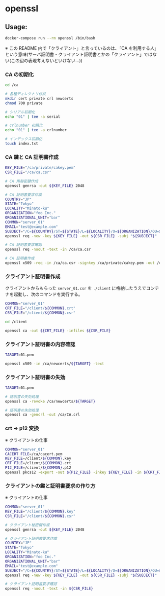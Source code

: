 openssl
=======

Usage:
------

```sh
docker-compose run --rm openssl /bin/bash
```

※ この README 内で「クライアント」と言っているのは、「CA を利用する人」という意味(サーバ証明書・クライアント証明書とかの「クライアント」ではない(この辺の表現考えないといけない...))


### CA の初期化

```sh
cd /ca

# 各種ディレクトリ作成
mkdir cert private crl newcerts
chmod 700 private

# シリアル初期化
echo "01" | tee -a serial

# crlnumber 初期化
echo "01" | tee -a crlnumber

# インデックス初期化
touch index.txt
```


### CA 鍵と CA 証明書作成

```sh
KEY_FILE="/ca/private/cakey.pem"
CSR_FILE="/ca/ca.csr"

# CA 用秘密鍵作成
openssl genrsa -out ${KEY_FILE} 2048

# CA 証明書要求作成
COUNTRY="JP"
STATE="Tokyo"
LOCALITY="Minato-ku"
ORGANIZATION="foo Inc."
ORGANIZATIONAL_UNIT="bar"
COMMON="server_01"
EMAIL="test@example.com"
SUBJECT="/C=${COUNTRY}/ST=${STATE}/L=${LOCALITY}/O=${ORGANIZATION}/OU=${ORGANIZATIONAL_UNIT}/CN=${COMMON}"
openssl req -new -key ${KEY_FILE} -out ${CSR_FILE} -subj "${SUBJECT}"

# CA 証明書要求確認
openssl req -noout -text -in /ca/ca.csr

# CA 証明書作成
openssl x509 -req -in /ca/ca.csr -signkey /ca/private/cakey.pem -out /ca/cacert.pem
```


### クライアント証明書作成

クライアントからもらった `server_01.csr` を `./client` に格納したうえでコンテナを起動し、次のコマンドを実行する。

```sh
COMMON="server_01"
CRT_FILE="/client/${COMMON}.crt"
CSR_FILE="/client/${COMMON}.csr"

cd /client

openssl ca -out ${CRT_FILE} -infiles ${CSR_FILE}
```


### クライアント証明書の内容確認

```sh
TARGET=01.pem

openssl x509 -in /ca/newcerts/${TARGET} -text
```


### クライアント証明書の失効

```sh
TARGET=01.pem

# 証明書の失効処理
openssl ca -revoke /ca/newcerts/${TARGET}

# 証明書の失効処理
openssl ca -gencrl -out /ca/CA.crl
```


### crt -> p12 変換

※ クライアントの仕事

```sh
COMMON="server_01"
CACERT_FILE=/ca/cacert.pem
KEY_FILE=/client/${COMMON}.key
CRT_FILE=/client/${COMMON}.crt
P12_FILE=/client/${COMMON}.p12
openssl pkcs12 -export -out ${P12_FILE} -inkey ${KEY_FILE} -in ${CRT_FILE} -certfile ${CACERT_FILE}
```


### クライアントの鍵と証明書要求の作り方

※ クライアントの仕事

```sh
COMMON="server_01"
KEY_FILE="/client/${COMMON}.key"
CSR_FILE="/client/${COMMON}.csr"

# クライアント秘密鍵作成
openssl genrsa -out ${KEY_FILE} 2048

# クライアント証明書要求作成
COUNTRY="JP"
STATE="Tokyo"
LOCALITY="Minato-ku"
ORGANIZATION="foo Inc."
ORGANIZATIONAL_UNIT="bar"
EMAIL="test@example.com"
SUBJECT="/C=${COUNTRY}/ST=${STATE}/L=${LOCALITY}/O=${ORGANIZATION}/OU=${ORGANIZATIONAL_UNIT}/CN=${COMMON}"
openssl req -new -key ${KEY_FILE} -out ${CSR_FILE} -subj "${SUBJECT}"

# クライアント証明書要求確認
openssl req -noout -text -in ${CSR_FILE}
```

